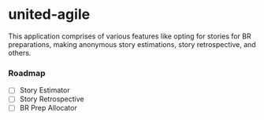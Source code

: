 # united-agile
This application comprises of various features like opting for stories for BR preparations, making anonymous story estimations, story retrospective, and others.

### Roadmap

- [ ] Story Estimator
- [ ] Story Retrospective
- [ ] BR Prep Allocator

